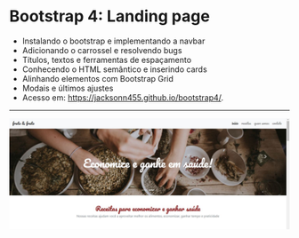 Bootstrap 4: Landing page
===============================================
- Instalando o bootstrap e implementando a navbar
- Adicionando o carrossel e resolvendo bugs
- Títulos, textos e ferramentas de espaçamento
- Conhecendo o HTML semântico e inserindo cards
- Alinhando elementos com Bootstrap Grid
- Modais e últimos ajustes
- Acesso em:  https://jacksonn455.github.io/bootstrap4/.

--------------------
 ![](https://github.com/jacksonn455/bootstrap4/blob/master/src/img/readme.jpg)
